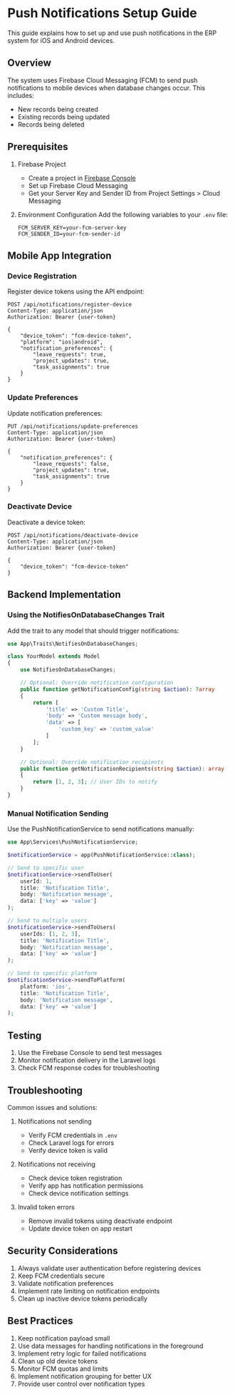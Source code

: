 # Push Notifications Setup Guide

This guide explains how to set up and use push notifications in the ERP system for iOS and Android devices.

## Overview

The system uses Firebase Cloud Messaging (FCM) to send push notifications to mobile devices when database changes occur. This includes:

- New records being created
- Existing records being updated
- Records being deleted

## Prerequisites

1. Firebase Project

   - Create a project in [Firebase Console](https://console.firebase.google.com)
   - Set up Firebase Cloud Messaging
   - Get your Server Key and Sender ID from Project Settings > Cloud Messaging

2. Environment Configuration
   Add the following variables to your `.env` file:
   ```
   FCM_SERVER_KEY=your-fcm-server-key
   FCM_SENDER_ID=your-fcm-sender-id
   ```

## Mobile App Integration

### Device Registration

Register device tokens using the API endpoint:

```http
POST /api/notifications/register-device
Content-Type: application/json
Authorization: Bearer {user-token}

{
    "device_token": "fcm-device-token",
    "platform": "ios|android",
    "notification_preferences": {
        "leave_requests": true,
        "project_updates": true,
        "task_assignments": true
    }
}
```

### Update Preferences

Update notification preferences:

```http
PUT /api/notifications/update-preferences
Content-Type: application/json
Authorization: Bearer {user-token}

{
    "notification_preferences": {
        "leave_requests": false,
        "project_updates": true,
        "task_assignments": true
    }
}
```

### Deactivate Device

Deactivate a device token:

```http
POST /api/notifications/deactivate-device
Content-Type: application/json
Authorization: Bearer {user-token}

{
    "device_token": "fcm-device-token"
}
```

## Backend Implementation

### Using the NotifiesOnDatabaseChanges Trait

Add the trait to any model that should trigger notifications:

```php
use App\Traits\NotifiesOnDatabaseChanges;

class YourModel extends Model
{
    use NotifiesOnDatabaseChanges;

    // Optional: Override notification configuration
    public function getNotificationConfig(string $action): ?array
    {
        return [
            'title' => 'Custom Title',
            'body' => 'Custom message body',
            'data' => [
                'custom_key' => 'custom_value'
            ]
        ];
    }

    // Optional: Override notification recipients
    public function getNotificationRecipients(string $action): array
    {
        return [1, 2, 3]; // User IDs to notify
    }
}
```

### Manual Notification Sending

Use the PushNotificationService to send notifications manually:

```php
use App\Services\PushNotificationService;

$notificationService = app(PushNotificationService::class);

// Send to specific user
$notificationService->sendToUser(
    userId: 1,
    title: 'Notification Title',
    body: 'Notification message',
    data: ['key' => 'value']
);

// Send to multiple users
$notificationService->sendToUsers(
    userIds: [1, 2, 3],
    title: 'Notification Title',
    body: 'Notification message',
    data: ['key' => 'value']
);

// Send to specific platform
$notificationService->sendToPlatform(
    platform: 'ios',
    title: 'Notification Title',
    body: 'Notification message',
    data: ['key' => 'value']
);
```

## Testing

1. Use the Firebase Console to send test messages
2. Monitor notification delivery in the Laravel logs
3. Check FCM response codes for troubleshooting

## Troubleshooting

Common issues and solutions:

1. Notifications not sending

   - Verify FCM credentials in `.env`
   - Check Laravel logs for errors
   - Verify device token is valid

2. Notifications not receiving

   - Check device token registration
   - Verify app has notification permissions
   - Check device notification settings

3. Invalid token errors
   - Remove invalid tokens using deactivate endpoint
   - Update device token on app restart

## Security Considerations

1. Always validate user authentication before registering devices
2. Keep FCM credentials secure
3. Validate notification preferences
4. Implement rate limiting on notification endpoints
5. Clean up inactive device tokens periodically

## Best Practices

1. Keep notification payload small
2. Use data messages for handling notifications in the foreground
3. Implement retry logic for failed notifications
4. Clean up old device tokens
5. Monitor FCM quotas and limits
6. Implement notification grouping for better UX
7. Provide user control over notification types
